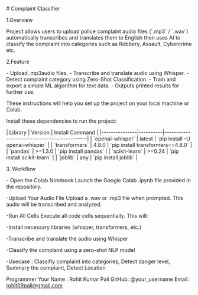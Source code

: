 \# Complaint Classifier

1.Overview

Project allows users to upload police complaint audio files (\`.mp3\` /
\`.wav\`) automatically transcribes and translates them to English then
uses AI to classify the complaint into categories such as Robbery,
Assault, Cybercrime etc.

2.Feature

\- Upload .mp3audio files. - Transcribe and translate audio using
Whisper. - Detect complaint category using Zero-Shot Classification. -
Train and export a simple ML algorithm for text data. - Outputs printed
results for further use.

These instructions will help you set up the project on your local
machine or Colab.

Install these dependencies to run the project:

\| Library \| Version \| Install Command \|
\|\-\-\-\-\-\-\-\-\-\-\-\-\-\--\|\-\-\-\-\-\-\-\-\--\|\-\-\-\-\-\-\-\-\-\-\-\-\-\-\-\-\-\-\-\-\-\-\-\-\-\-\-\-\-\-\-\-\-\-\-\-\-\-\-\-\-\-\-\--\|
\| \`openai-whisper\` \| latest \| \`pip install -U openai-whisper\` \|
\| \`transformers\` \| 4.8.0 \| \`pip install transformers==4.8.0\` \|
\| \`pandas\` \| \>=1.3.0 \| \`pip install pandas\` \| \|
\`scikit-learn\` \| \>=0.24 \| \`pip install scikit-learn\` \| \|
\`joblib\` \| any \| \`pip install joblib\` \|

3\. Workflow

\- Open the Colab Notebook Launch the Google Colab .ipynb file provided
in the repository.

-Upload Your Audio File Upload a .wav or .mp3 file when prompted. This
audio will be transcribed and analyzed.

-Run All Cells Execute all code cells sequentially. This will:

-Install necessary libraries (whisper, transformers, etc.)

-Transcribe and translate the audio using Whisper

-Classify the complaint using a zero-shot NLP model

-Usecase : Classifly complaint into categories, Detect danger level, Summary the complaint, Detect Location

Programmer Your Name : Rohit Kumar Pali GitHub: \@your_username Email:
rohit09pali@gmail.com
